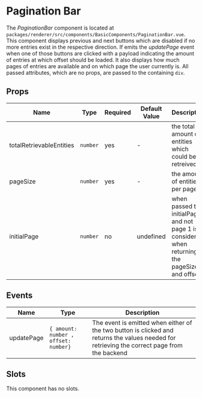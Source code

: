 # Pagination Bar

The *PaginationBar* component is located at `packages/renderer/src/components/BasicComponents/PaginationBar.vue`.
This component displays previous and next buttons which are disabled if no more entries exist in the respective direction.
If emits the *updatePage* event when one of those buttons are clicked with a payload indicating the amount of entries at which offset should be loaded.
It also displays how much pages of entries are available and on which page the user currently is.
All passed attributes, which are no props, are passed to the containing `div`.

## Props

| Name                     | Type     | Required | Default Value | Description                                           |
| ------------------------ | -------- | -------- | ------------- | ----------------------------------------------------- |
| totalRetrievableEntities | `number` | yes      | -             | the total amount of entities which could be retreived |
| pageSize                 | `number` | yes      | -             | the amount of entities per page                       |
| initialPage              | `number` | no       | undefined     | when passed the initialPage and not page 1 is considered when returning the pageSize and offset |

## Events

| Name              | Type                                 | Description             |
| ----------------- | ------------------------------------ | ----------------------- |
| updatePage        | `{ amount: number , offset: number}` | The event is emitted when either of the two button is clicked and returns the values needed for retrieving the correct page from the backend |

## Slots

This component has no slots.